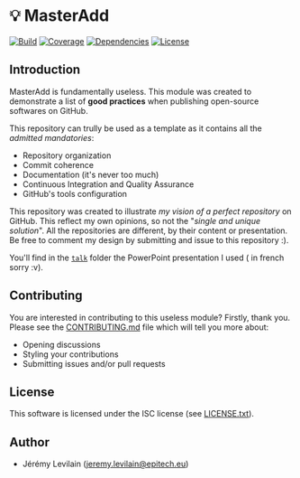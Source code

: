 # :bulb: MasterAdd


[![Build](https://img.shields.io/travis/IamBlueSlime/TalkOpenSource.svg?style=flat-square)](https://travis-ci.org/IamBlueSlime/TalkOpenSource) [![Coverage](https://img.shields.io/codecov/c/github/IamBlueSlime/TalkOpenSource.svg?style=flat-square)](https://codecov.io/gh/IamBlueSlime/TalkOpenSource) [![Dependencies](https://img.shields.io/david/IamBlueSlime/TalkOpenSource.svg?style=flat-square)](https://david-dm.org/IamBlueSlime/TalkOpenSource) [![License](https://img.shields.io/github/license/IamBlueSlime/TalkOpenSource.svg?style=flat-square)](LICENSE.txt)


## Introduction


MasterAdd is fundamentally useless. This module was created to demonstrate
a list of **good practices** when publishing open-source softwares on GitHub.

This repository can trully be used as a template as it contains all the
_admitted mandatories_:

* Repository organization
* Commit coherence
* Documentation (it's never too much)
* Continuous Integration and Quality Assurance
* GitHub's tools configuration

This repository was created to illustrate _my vision of a perfect
repository_ on GitHub. This reflect my own opinions, so not the
"_single and unique solution_". All the repositories are different, by
their content or presentation. Be free to comment my design by submitting
and issue to this repository :).

You'll find in the [`talk`](talk) folder the PowerPoint presentation I used (
in french sorry :v).

## Contributing

You are interested in contributing to this useless module? Firstly, thank you. Please see the [CONTRIBUTING.md](CONTRIBUTING.md) file which will
tell you more about:

* Opening discussions
* Styling your contributions
* Submitting issues and/or pull requests

## License

This software is licensed under the ISC license (see [LICENSE.txt](LICENSE.txt)).


## Author

* Jérémy Levilain (<jeremy.levilain@epitech.eu>)